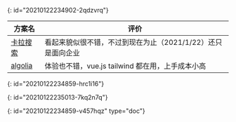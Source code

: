{: id="20210122234902-2qdzvrq"}

| 方案名                              | 评价                                                                               |
| ---------------------------------------- | -------------------------------------------------------------------------------------- |
| [卡拉搜索](https://kalasearch.cn/) | 看起来貌似很不错，不过到现在为止（2021/1/22）还只是面向企业 |
| [algolia](https://www.algolia.com)     | 体验也不错，vue.js tailwind 都在用，上手成本小高                     |
{: id="20210122234859-hrc1i16"}

{: id="20210122235013-7kq2n7q"}


{: id="20210122234859-v457hqz" type="doc"}
